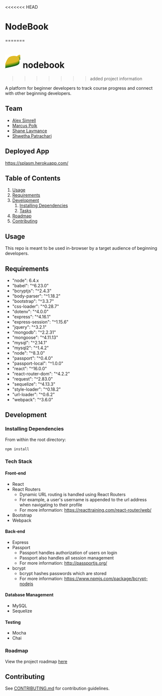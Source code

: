 <<<<<<< HEAD
# NodeBook
=======
# ![alt text](https://github.com/SPLASM/SPLASM/blob/master/client/images/nodebook_small_mono.png?raw=true "nodebook logo") nodebook
>>>>>>> added project information

A platform for beginner developers to track course progress and connect with other beginning developers.

## Team

  - [Alex Simrell](https://github.com/arsimr16 "Alex's Github")
  - [Marcus Polk](https://github.com/marcuspolk "Marcus's Github")
  - [Shane Laymance](https://github.com/slaymance "Shane's Github")
  - [Shwetha Patrachari](https://github.com/shwetachari "Shwetha's Github")

## Deployed App
https://splasm.herokuapp.com/

## Table of Contents

1. [Usage](#Usage)
1. [Requirements](#requirements)
1. [Development](#development)
    1. [Installing Dependencies](#installing-dependencies)
    1. [Tasks](#tasks)
1. [Roadmap](#roadmap)
1. [Contributing](#contributing)

## Usage

This repo is meant to be used in-browser by a target audience of beginning developers.

## Requirements

- "node": 6.4.x
- "babel": "^6.23.0"
- "bcryptjs": "^2.4.3"
- "body-parser": "^1.18.2"
- "bootstrap": "^3.3.7"
- "css-loader": "^0.28.7"
- "dotenv": "^4.0.0"
- "express": "^4.16.1"
- "express-session": "^1.15.6"
- "jquery": "^3.2.1"
- "mongodb": "^2.2.31"
- "mongoose": "^4.11.13"
- "mysql": "^2.14.1"
- "mysql2": "^1.4.2"
- "node": "^8.3.0"
- "passport": "^0.4.0"
- "passport-local": "^1.0.0"
- "react": "^16.0.0"
- "react-router-dom": "^4.2.2"
- "request": "^2.83.0"
- "sequelize": "^4.13.3"
- "style-loader": "^0.18.2"
- "url-loader": "^0.6.2"
- "webpack": "^3.6.0"

## Development

### Installing Dependencies

From within the root directory:

```sh
npm install
```

### Tech Stack

#### Front-end
- React
- React Routers
  - Dynamic URL routing is handled using React Routers
  - For example, a user's username is appended to the url address when navigating to their profile
  - For more information: https://reacttraining.com/react-router/web/
- Bootstrap
- Webpack

#### Back-end
- Express
- Passport
  - Passport handles authorization of users on login
  - Passport also handles all session management
  - For more information: http://passportjs.org/
- bcrypt
  - bcrypt hashes passwords which are stored
  - For more information: https://www.npmjs.com/package/bcrypt-nodejs

#### Database Management
- MySQL
- Sequelize

#### Testing
- Mocha
- Chai

### Roadmap

View the project roadmap [here](ROADMAP.md)


## Contributing

See [CONTRIBUTING.md](CONTRIBUTING.md) for contribution guidelines.
